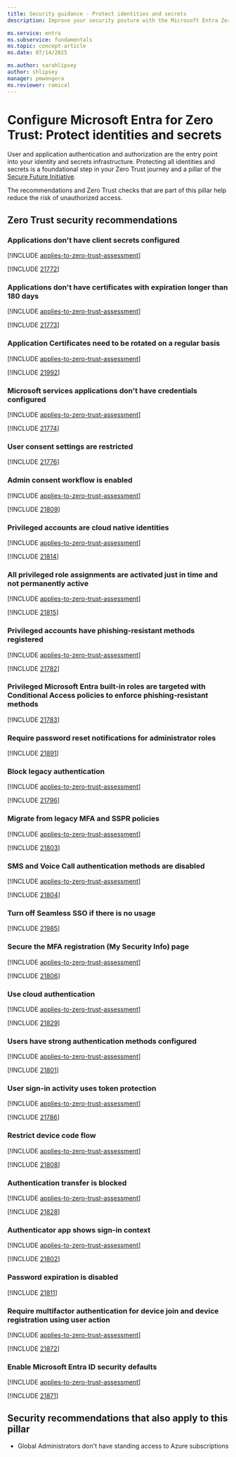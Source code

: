 ```yaml
---
title: Security guidance - Protect identities and secrets
description: Improve your security posture with the Microsoft Entra Zero Trust assessment to protect identities and secrets.

ms.service: entra
ms.subservice: fundamentals
ms.topic: concept-article
ms.date: 07/14/2025

ms.author: sarahlipsey
author: shlipsey
manager: pmwongera
ms.reviewer: ramical
---
```


# Configure Microsoft Entra for Zero Trust: Protect identities and secrets

User and application authentication and authorization are the entry point into your identity and secrets infrastructure. Protecting all identities and secrets is a foundational step in your Zero Trust journey and a pillar of the [Secure Future Initiative](https://cdn-dynmedia-1.microsoft.com/is/content/microsoftcorp/microsoft/final/microsoft-brand/documents/secure-future-initiative-protect-identities-and-secrets.pdf). 

The recommendations and Zero Trust checks that are part of this pillar help reduce the risk of unauthorized access.


## Zero Trust security recommendations

### Applications don't have client secrets configured 
[!INCLUDE [applies-to-zero-trust-assessment](../includes/secure-recommendations/applies-to-zero-trust-assessment.md)]

[!INCLUDE [21772](../includes/secure-recommendations/21772.md)]

### Applications don't have certificates with expiration longer than 180 days 
[!INCLUDE [applies-to-zero-trust-assessment](../includes/secure-recommendations/applies-to-zero-trust-assessment.md)]

[!INCLUDE [21773](../includes/secure-recommendations/21773.md)]

### Application Certificates need to be rotated on a regular basis
[!INCLUDE [applies-to-zero-trust-assessment](../includes/secure-recommendations/applies-to-zero-trust-assessment.md)]

[!INCLUDE [21992](../includes/secure-recommendations/21992.md)]

### Microsoft services applications don't have credentials configured
[!INCLUDE [applies-to-zero-trust-assessment](../includes/secure-recommendations/applies-to-zero-trust-assessment.md)]

[!INCLUDE [21774](../includes/secure-recommendations/21774.md)]

### User consent settings are restricted
[!INCLUDE [21776](../includes/secure-recommendations/21776.md)]

### Admin consent workflow is enabled
[!INCLUDE [applies-to-zero-trust-assessment](../includes/secure-recommendations/applies-to-zero-trust-assessment.md)]

[!INCLUDE [21809](../includes/secure-recommendations/21809.md)]

### Privileged accounts are cloud native identities
[!INCLUDE [applies-to-zero-trust-assessment](../includes/secure-recommendations/applies-to-zero-trust-assessment.md)]

[!INCLUDE [21814](../includes/secure-recommendations/21814.md)]

### All privileged role assignments are activated just in time and not permanently active
[!INCLUDE [applies-to-zero-trust-assessment](../includes/secure-recommendations/applies-to-zero-trust-assessment.md)]

[!INCLUDE [21815](../includes/secure-recommendations/21815.md)]

### Privileged accounts have phishing-resistant methods registered
[!INCLUDE [applies-to-zero-trust-assessment](../includes/secure-recommendations/applies-to-zero-trust-assessment.md)]

[!INCLUDE [21782](../includes/secure-recommendations/21782.md)]

### Privileged Microsoft Entra built-in roles are targeted with Conditional Access policies to enforce phishing-resistant methods
[!INCLUDE [21783](../includes/secure-recommendations/21783.md)]

### Require password reset notifications for administrator roles
[!INCLUDE [21891](../includes/secure-recommendations/21891.md)]

### Block legacy authentication
[!INCLUDE [applies-to-zero-trust-assessment](../includes/secure-recommendations/applies-to-zero-trust-assessment.md)]

[!INCLUDE [21796](../includes/secure-recommendations/21796.md)]

### Migrate from legacy MFA and SSPR policies
[!INCLUDE [applies-to-zero-trust-assessment](../includes/secure-recommendations/applies-to-zero-trust-assessment.md)]

[!INCLUDE [21803](../includes/secure-recommendations/21803.md)]

### SMS and Voice Call authentication methods are disabled
[!INCLUDE [applies-to-zero-trust-assessment](../includes/secure-recommendations/applies-to-zero-trust-assessment.md)]

[!INCLUDE [21804](../includes/secure-recommendations/21804.md)]

### Turn off Seamless SSO if there is no usage
[!INCLUDE [21985](../includes/secure-recommendations/21985.md)]

### Secure the MFA registration (My Security Info) page
[!INCLUDE [applies-to-zero-trust-assessment](../includes/secure-recommendations/applies-to-zero-trust-assessment.md)]

[!INCLUDE [21806](../includes/secure-recommendations/21806.md)]

### Use cloud authentication
[!INCLUDE [applies-to-zero-trust-assessment](../includes/secure-recommendations/applies-to-zero-trust-assessment.md)]

[!INCLUDE [21829](../includes/secure-recommendations/21829.md)]

### Users have strong authentication methods configured
[!INCLUDE [applies-to-zero-trust-assessment](../includes/secure-recommendations/applies-to-zero-trust-assessment.md)]

[!INCLUDE [21801](../includes/secure-recommendations/21801.md)]

### User sign-in activity uses token protection
[!INCLUDE [applies-to-zero-trust-assessment](../includes/secure-recommendations/applies-to-zero-trust-assessment.md)]

[!INCLUDE [21786](../includes/secure-recommendations/21786.md)]

### Restrict device code flow
[!INCLUDE [applies-to-zero-trust-assessment](../includes/secure-recommendations/applies-to-zero-trust-assessment.md)]

[!INCLUDE [21808](../includes/secure-recommendations/21808.md)]

### Authentication transfer is blocked
[!INCLUDE [applies-to-zero-trust-assessment](../includes/secure-recommendations/applies-to-zero-trust-assessment.md)]

[!INCLUDE [21828](../includes/secure-recommendations/21828.md)]

### Authenticator app shows sign-in context
[!INCLUDE [applies-to-zero-trust-assessment](../includes/secure-recommendations/applies-to-zero-trust-assessment.md)]

[!INCLUDE [21802](../includes/secure-recommendations/21802.md)]

### Password expiration is disabled
[!INCLUDE [21811](../includes/secure-recommendations/21811.md)]

### Require multifactor authentication for device join and device registration using user action
[!INCLUDE [applies-to-zero-trust-assessment](../includes/secure-recommendations/applies-to-zero-trust-assessment.md)]

[!INCLUDE [21872](../includes/secure-recommendations/21872.md)]

### Enable Microsoft Entra ID security defaults
[!INCLUDE [applies-to-zero-trust-assessment](../includes/secure-recommendations/applies-to-zero-trust-assessment.md)]

[!INCLUDE [21871](../includes/secure-recommendations/21871.md)]

## Security recommendations that also apply to this pillar

- Global Administrators don't have standing access to Azure subscriptions